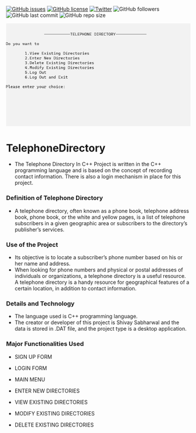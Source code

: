 [![GitHub issues](https://img.shields.io/github/issues/ShivaySabharwal/TelephoneDirectory)](https://github.com/ShivaySabharwal/TelephoneDirectory/issues) [![GitHub license](https://img.shields.io/github/license/ShivaySabharwal/TelephoneDirectory)](https://github.com/ShivaySabharwal/TelephoneDirectory/blob/main/LICENSE) [![Twitter](https://img.shields.io/twitter/url?style=social&url=https%3A%2F%2Ftwitter.com%2FHaSh_0001)](https://twitter.com/intent/tweet?text=Wow:&url=https%3A%2F%2Fgithub.com%2FShivaySabharwal%2FTelephoneDirectory) ![GitHub followers](https://img.shields.io/github/followers/ShivaySabharwal?style=social) ![GitHub last commit](https://img.shields.io/github/last-commit/ShivaySabharwal/TelephoneDirectory) ![GitHub repo size](https://img.shields.io/github/repo-size/ShivaySabharwal/TelephoneDirectory)

[//]: # (<img src="Images/Tele1.png" width="100" height="200">)
![](Images/Tele1.png)

# TelephoneDirectory

- The Telephone Directory In C++ Project is written in the C++ programming language and is based on the concept of recording contact information. There is also a login mechanism in place for this project.

### Definition of Telephone Directory

- A telephone directory, often known as a phone book, telephone address book, phone book, or the white and yellow pages, is a list of telephone subscribers in a given geographic area or subscribers to the directory’s publisher’s services.

### Use of the Project

- Its objective is to locate a subscriber’s phone number based on his or her name and address.
- When looking for phone numbers and physical or postal addresses of individuals or organizations, a telephone directory is a useful resource. A telephone directory is a handy resource for geographical features of a certain location, in addition to contact information.

### Details and Technology

- The language used is C++ programming language.
- The creator or developer of this project is Shivay Sabharwal and the data is stored in .DAT file, and the project type is a desktop application.

### Major Functionalities Used

- SIGN UP FORM

- LOGIN FORM

- MAIN MENU

- ENTER NEW DIRECTORIES

- VIEW EXISTING DIRECTORIES

- MODIFY EXISTING DIRECTORIES

- DELETE EXISTING DIRECTORIES
